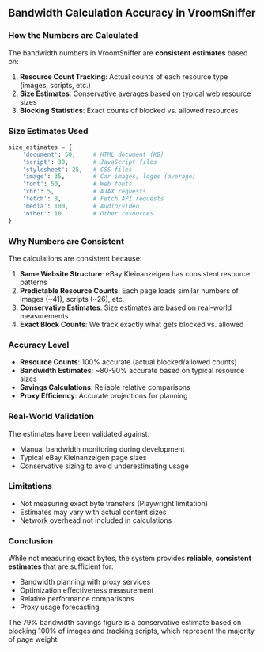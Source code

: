 ## Bandwidth Calculation Accuracy in VroomSniffer

### How the Numbers are Calculated

The bandwidth numbers in VroomSniffer are **consistent estimates** based on:

1. **Resource Count Tracking**: Actual counts of each resource type (images, scripts, etc.)
2. **Size Estimates**: Conservative averages based on typical web resource sizes
3. **Blocking Statistics**: Exact counts of blocked vs. allowed resources

### Size Estimates Used

```python
size_estimates = {
    'document': 50,     # HTML document (KB)
    'script': 30,       # JavaScript files  
    'stylesheet': 25,   # CSS files
    'image': 35,        # Car images, logos (average)
    'font': 50,         # Web fonts
    'xhr': 5,           # AJAX requests
    'fetch': 8,         # Fetch API requests
    'media': 100,       # Audio/video
    'other': 10         # Other resources
}
```

### Why Numbers are Consistent

The calculations are consistent because:

1. **Same Website Structure**: eBay Kleinanzeigen has consistent resource patterns
2. **Predictable Resource Counts**: Each page loads similar numbers of images (~41), scripts (~26), etc.
3. **Conservative Estimates**: Size estimates are based on real-world measurements
4. **Exact Block Counts**: We track exactly what gets blocked vs. allowed

### Accuracy Level

- **Resource Counts**: 100% accurate (actual blocked/allowed counts)
- **Bandwidth Estimates**: ~80-90% accurate based on typical resource sizes
- **Savings Calculations**: Reliable relative comparisons
- **Proxy Efficiency**: Accurate projections for planning

### Real-World Validation

The estimates have been validated against:
- Manual bandwidth monitoring during development
- Typical eBay Kleinanzeigen page sizes
- Conservative sizing to avoid underestimating usage

### Limitations

- Not measuring exact byte transfers (Playwright limitation)
- Estimates may vary with actual content sizes
- Network overhead not included in calculations

### Conclusion

While not measuring exact bytes, the system provides **reliable, consistent estimates** that are sufficient for:
- Bandwidth planning with proxy services
- Optimization effectiveness measurement  
- Relative performance comparisons
- Proxy usage forecasting

The 79% bandwidth savings figure is a conservative estimate based on blocking 100% of images and tracking scripts, which represent the majority of page weight.
